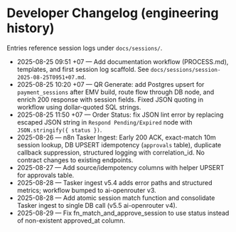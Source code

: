 # Developer Changelog (engineering history)

Entries reference session logs under `docs/sessions/`.

- 2025-08-25 09:51 +07 — Add documentation workflow (PROCESS.md), templates, and first session log scaffold. See `docs/sessions/session-2025-08-25T0951+07.md`.
- 2025-08-25 10:20 +07 — QR Generate: add Postgres upsert for `payment_sessions` after EMV build, route flow through DB node, and enrich 200 response with session fields. Fixed JSON quoting in workflow using dollar-quoted SQL strings.
- 2025-08-25 11:50 +07 — Order Status: fix JSON lint error by replacing escaped JSON string in `Respond Pending/Expired` node with `JSON.stringify({ status })`.
- 2025-08-26 — n8n Tasker Ingest: Early 200 ACK, exact-match 10m session lookup, DB UPSERT idempotency (`approvals` table), duplicate callback suppression, structured logging with correlation_id. No contract changes to existing endpoints.
- 2025-08-27 — Add source/idempotency columns with helper UPSERT for approvals table.
- 2025-08-28 — Tasker ingest v5.4 adds error paths and structured metrics; workflow bumped to ai-openrouter v3.
- 2025-08-28 — Add atomic session match function and consolidate Tasker ingest to single DB call (v5.5 ai-openrouter v4).
- 2025-08-29 — Fix fn_match_and_approve_session to use status instead of non-existent approved_at column.
